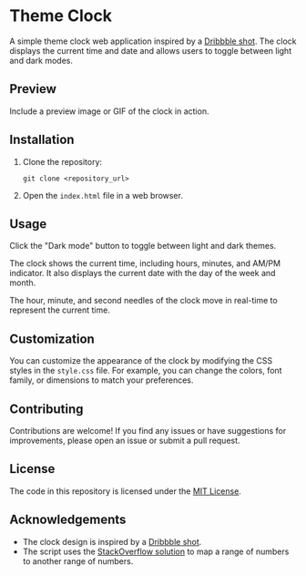 # Theme Clock

A simple theme clock web application inspired by a [Dribbble shot](https://dribbble.com/shots/5958443-Alarm-clock). The clock displays the current time and date and allows users to toggle between light and dark modes.

## Preview

Include a preview image or GIF of the clock in action.

## Installation

1. Clone the repository:
   ```
   git clone <repository_url>
   ```

2. Open the `index.html` file in a web browser.

## Usage

Click the "Dark mode" button to toggle between light and dark themes.

The clock shows the current time, including hours, minutes, and AM/PM indicator. It also displays the current date with the day of the week and month.

The hour, minute, and second needles of the clock move in real-time to represent the current time.

## Customization

You can customize the appearance of the clock by modifying the CSS styles in the `style.css` file. For example, you can change the colors, font family, or dimensions to match your preferences.

## Contributing

Contributions are welcome! If you find any issues or have suggestions for improvements, please open an issue or submit a pull request.

## License

The code in this repository is licensed under the [MIT License](LICENSE).

## Acknowledgements

- The clock design is inspired by a [Dribbble shot](https://dribbble.com/shots/5958443-Alarm-clock).
- The script uses the [StackOverflow solution](https://stackoverflow.com/questions/10756313/javascript-jquery-map-a-range-of-numbers-to-another-range-of-numbers) to map a range of numbers to another range of numbers.


